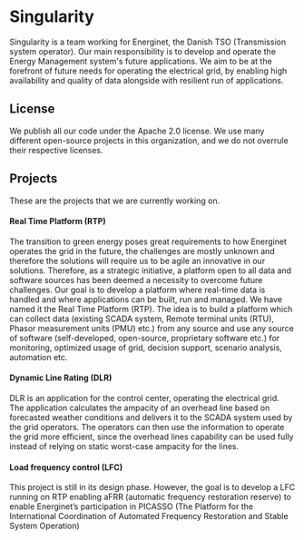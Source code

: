 # Singularity
Singularity is a team working for Energinet, the Danish TSO (Transmission system operator). Our main responsibility is to develop and operate the Energy Management system's future applications. We aim to be at the forefront of future needs for operating the electrical grid, by enabling high availability and quality of data alongside with resilient run of applications. 

## License
We publish all our code under the Apache 2.0 license. We use many different open-source projects in this organization, and we do not overrule their respective licenses. 

## Projects
These are the projects that we are currently working on. 
#### Real Time Platform (RTP)
The transition to green energy poses great requirements to how Energinet operates the grid in the future, the challenges are mostly unknown and therefore the solutions will require us to be agile an innovative in our solutions. Therefore, as a strategic initiative, a platform open to all data and software sources has been deemed a necessity to overcome future challenges. Our goal is to develop a platform where real-time data is handled and where applications can be built, run and managed. We have named it the Real Time Platform (RTP). The idea is to build a platform which can collect data (existing SCADA system, Remote terminal units (RTU), Phasor measurement units (PMU) etc.) from any source and use any source of software (self-developed, open-source, proprietary software etc.) for monitoring, optimized usage of grid, decision support, scenario analysis, automation etc. 

#### Dynamic Line Rating (DLR)
DLR is an application for the control center, operating the electrical grid. The application calculates the ampacity of an overhead line based on forecasted weather conditions and delivers it to the SCADA system used by the grid operators. The operators can then use the information to operate the grid more efficient, since the overhead lines capability can be used fully instead of relying on static worst-case ampacity for the lines.

#### Load frequency control (LFC) 
This project is still in its design phase. However, the goal is to develop a LFC running on RTP enabling aFRR (automatic frequency restoration reserve) to enable Energinet’s participation in PICASSO (The Platform for the International Coordination of Automated Frequency Restoration and Stable System Operation)
